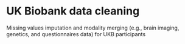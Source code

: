# UK Biobank data cleaning

Missing values imputation and modality merging (e.g., brain imaging, genetics, and questionnaires data) for UKB participants 
